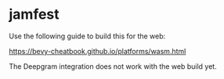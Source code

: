 # jamfest

Use the following guide to build this for the web:

https://bevy-cheatbook.github.io/platforms/wasm.html

The Deepgram integration does not work with the web build yet.
